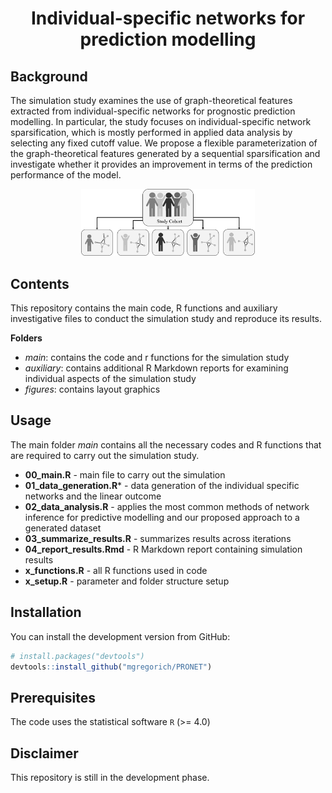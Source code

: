 
<h1 align="center"> Individual-specific networks for prediction modelling </h1>

## Background

The simulation study examines the use of graph-theoretical features
extracted from individual-specific networks for prognostic prediction
modelling. In particular, the study focuses on individual-specific
network sparsification, which is mostly performed in applied data
analysis by selecting any fixed cutoff value. We propose a flexible
parameterization of the graph-theoretical features generated by a
sequential sparsification and investigate whether it provides an
improvement in terms of the prediction performance of the model.


<p align="center">
    <img src="./figures/ISN.png" style="width:55%" />
</p>


## Contents

This repository contains the main code, R functions and auxiliary
investigative files to conduct the simulation study and reproduce its
results.

**Folders**

- *main*: contains the code and r functions for the simulation study
- *auxiliary*: contains additional R Markdown reports for examining individual aspects of the simulation study
- *figures*: contains layout graphics

## Usage

The main folder *main* contains all the necessary codes and R functions that are required to carry out the simulation study.

- **00_main.R** - main file to carry out the simulation
- **01_data_generation.R*** - data generation of the individual specific networks and the linear outcome
- **02_data_analysis.R** - applies the most common methods of network inference for predictive modelling and our proposed approach to a generated dataset
- **03_summarize_results.R** - summarizes results across iterations
- **04_report_results.Rmd** - R Markdown report containing simulation results
- **x_functions.R** - all R functions used in code
- **x_setup.R** - parameter and folder structure setup

## Installation

You can install the development version from GitHub:

``` r
# install.packages("devtools")
devtools::install_github("mgregorich/PRONET")
```



## Prerequisites

The code uses the statistical software `R` (>= 4.0)

## Disclaimer

This repository is still in the development phase.

